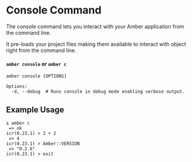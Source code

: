# Console Command

The console command lets you interact with your Amber application from the command line.

It pre-loads your project files making them available to interact with object right from the command line.

#### `amber console` or `amber c`

```shell
amber console [OPTIONS]

Options:
  -d, --debug  # Runs console in debug mode enabling verbose output.
```

## Example Usage

```shell
± amber c
 => ok
icr(0.23.1) > 2 + 2
 => 4
icr(0.23.1) > Amber::VERSION
 => "0.2.6"
icr(0.23.1) > exit
```
